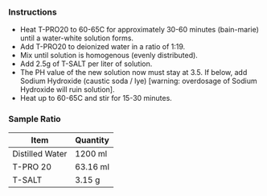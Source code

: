 ### Instructions
- Heat T-PRO20 to 60-65C for approximately 30-60 minutes (bain-marie) until
a water-white solution forms.
- Add T-PRO20 to deionized water in a ratio of 1:19.
- Mix until solution is homogenous (evenly distributed).
- Add 2.5g of T-SALT per liter of solution.
- The PH value of the new solution now must stay at 3.5. If below, add
Sodium Hydroxide (caustic soda / lye) [warning: overdosage of Sodium
Hydroxide will ruin solution].
- Heat up to 60-65C and stir for 15-30 minutes.

### Sample Ratio
| Item | Quantity |
| --- | --- |
| Distilled Water | 1200 ml |
| T-PRO 20 | 63.16 ml |
| T-SALT | 3.15 g |
